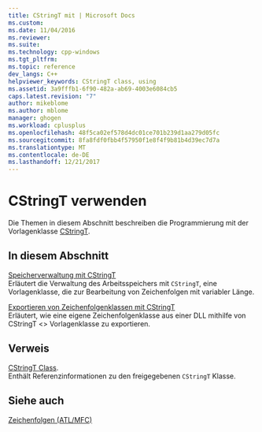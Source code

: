 ```yaml
---
title: CStringT mit | Microsoft Docs
ms.custom: 
ms.date: 11/04/2016
ms.reviewer: 
ms.suite: 
ms.technology: cpp-windows
ms.tgt_pltfrm: 
ms.topic: reference
dev_langs: C++
helpviewer_keywords: CStringT class, using
ms.assetid: 3a9fffb1-6f90-482a-ab69-4003e6084cb5
caps.latest.revision: "7"
author: mikeblome
ms.author: mblome
manager: ghogen
ms.workload: cplusplus
ms.openlocfilehash: 48f5ca02ef578d4dc01ce701b239d1aa279d05fc
ms.sourcegitcommit: 8fa8fdf0fbb4f57950f1e8f4f9b81b4d39ec7d7a
ms.translationtype: MT
ms.contentlocale: de-DE
ms.lasthandoff: 12/21/2017
---
```

# <a name="using-cstringt"></a>CStringT verwenden
Die Themen in diesem Abschnitt beschreiben die Programmierung mit der Vorlagenklasse [CStringT](../atl-mfc-shared/reference/cstringt-class.md).  
  
## <a name="in-this-section"></a>In diesem Abschnitt  
 [Speicherverwaltung mit CStringT](../atl-mfc-shared/memory-management-with-cstringt.md)  
 Erläutert die Verwaltung des Arbeitsspeichers mit `CStringT`, eine Vorlagenklasse, die zur Bearbeitung von Zeichenfolgen mit variabler Länge.  
  
 [Exportieren von Zeichenfolgenklassen mit CStringT](../atl-mfc-shared/exporting-string-classes-using-cstringt.md)  
 Erläutert, wie eine eigene Zeichenfolgenklasse aus einer DLL mithilfe von CStringT <> Vorlagenklasse zu exportieren.  
  
## <a name="reference"></a>Verweis  
 [CStringT Class](../atl-mfc-shared/reference/cstringt-class.md).  
 Enthält Referenzinformationen zu den freigegebenen `CStringT` Klasse.  
  
## <a name="see-also"></a>Siehe auch  
 [Zeichenfolgen (ATL/MFC)](../atl-mfc-shared/strings-atl-mfc.md)


